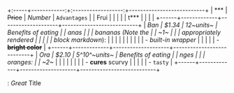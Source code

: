 +:-----+------------:+:------------------:+---------------------------+
| ***  | ~~Price~~   | *Number*           | `Advantages`              |
| Frui |             |                    |                           |
| t*** |             |                    |                           |
+------+-------------+--------------------+---------------------------+
| *Ban | \$1.34      | 12~units~          | Benefits of eating        |
| anas |             |                    | bananas (**Note the       |
| ~1~* |             |                    | appropriately rendered    |
|      |             |                    | block markdown**):        |
|      |             |                    |                           |
|      |             |                    | -   *built-in wrapper*    |
|      |             |                    | -   ~~**bright color**~~  |
+------+-------------+--------------------+---------------------------+
| *Ora | \$2.10      | 5^10^~units~       | Benefits of eating        |
| nges |             |                    | oranges:                  |
| ~2~* |             |                    |                           |
|      |             |                    | -   **cures** scurvy      |
|      |             |                    | -   `tasty`               |
+------+-------------+--------------------+---------------------------+

: *Great* Title
